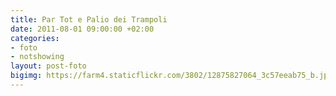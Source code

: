 ```yaml
---
title: Par Tot e Palio dei Trampoli
date: 2011-08-01 09:00:00 +02:00
categories:
- foto
- notshowing
layout: post-foto
bigimg: https://farm4.staticflickr.com/3802/12875827064_3c57eeab75_b.jpg
---
```


<div class="flickr-album-contaier" data-photoset="72157641741214465"></div>
